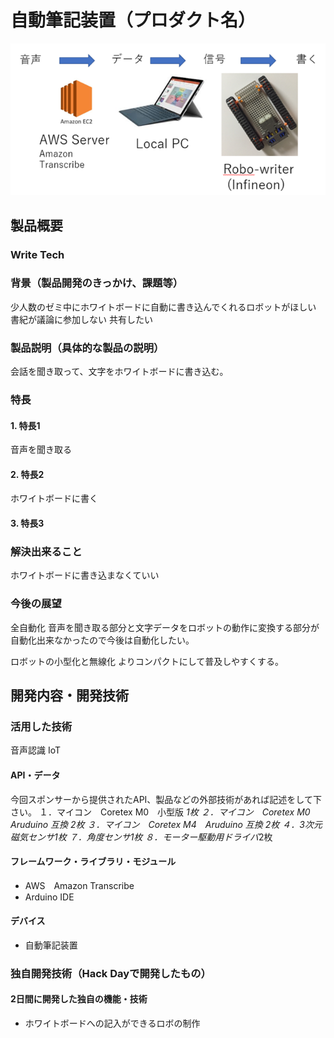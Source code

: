# 自動筆記装置（プロダクト名）

[![Product Name](nagare.png)](https://youtu.be/_fqETXcVRQA)

## 製品概要
### Write Tech

### 背景（製品開発のきっかけ、課題等）
少人数のゼミ中にホワイトボードに自動に書き込んでくれるロボットがほしい
書紀が議論に参加しない
共有したい

### 製品説明（具体的な製品の説明）
会話を聞き取って、文字をホワイトボードに書き込む。

### 特長
#### 1. 特長1
音声を聞き取る
#### 2. 特長2
ホワイトボードに書く
#### 3. 特長3

### 解決出来ること
ホワイトボードに書き込まなくていい

### 今後の展望
全自動化
音声を聞き取る部分と文字データをロボットの動作に変換する部分が自動化出来なかったので今後は自動化したい。

ロボットの小型化と無線化
よりコンパクトにして普及しやすくする。

## 開発内容・開発技術
### 活用した技術
音声認識
IoT

#### API・データ
今回スポンサーから提供されたAPI、製品などの外部技術があれば記述をして下さい。
１．マイコン　Coretex M0　小型版 *1枚
２．マイコン　Coretex M0　Aruduino 互換 *2枚
３．マイコン　Coretex M4　Aruduino 互換 *2枚
４．3次元磁気センサ*1枚
７．角度センサ*1枚
８．モーター駆動用ドライバ*2枚

#### フレームワーク・ライブラリ・モジュール
* AWS　Amazon Transcribe
* Arduino IDE

#### デバイス
* 自動筆記装置

### 独自開発技術（Hack Dayで開発したもの）
#### 2日間に開発した独自の機能・技術
* ホワイトボードへの記入ができるロボの制作
